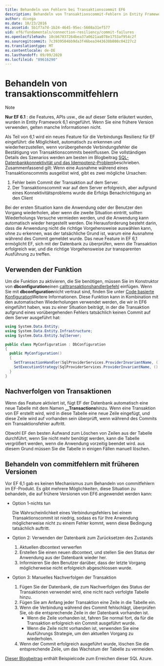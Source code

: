 ```yaml
---
title: Behandeln von Fehlern bei Transaktionscommit EF6
description: Behandeln von Transaktionscommit-Fehlern in Entity Framework 6
author: divega
ms.date: 10/23/2016
ms.assetid: 5b1f7a7d-1b24-4645-95ec-5608a31ef577
uid: ef6/fundamentals/connection-resiliency/commit-failures
ms.openlocfilehash: 10cb67837264bea37a0621aa078e1753af954c2f
ms.sourcegitcommit: 7c3939504bb9da3f46bea3443638b808c04227c2
ms.translationtype: MT
ms.contentlocale: de-DE
ms.lasthandoff: 09/09/2020
ms.locfileid: "89616290"
---
```

# <a name="handling-transaction-commit-failures"></a>Behandeln von transaktionscommitfehlern

> [!NOTE]
> **Nur EF 6.1** : die Features, APIs usw., die auf dieser Seite erläutert wurden, wurden in Entity Framework 6,1 eingeführt. Wenn Sie eine frühere Version verwenden, gelten manche Informationen nicht.  

Als Teil von 6,1 wird ein neues Feature für die Verbindungs Resilienz für EF eingeführt: die Möglichkeit, automatisch zu erkennen und wiederherzustellen, wenn vorübergehende Verbindungsfehler die Bestätigung von Transaktionscommits beeinflussen. Die vollständigen Details des Szenarios werden am besten im Blogbeitrag [SQL-Datenbankkonnektivität und das Idempotenz-Problem](/archive/blogs/adonet/sql-database-connectivity-and-the-idempotency-issue)beschrieben.  Zusammenfassend gilt: Wenn eine Ausnahme während eines Transaktionscommits ausgelöst wird, gibt es zwei mögliche Ursachen:  

1. Fehler beim Commit der Transaktion auf dem Server.
2. Der Transaktionscommit war auf dem Server erfolgreich, aber aufgrund eines Konnektivitätsproblems wurde die Erfolgs Benachrichtigung an den Client  

Bei der ersten Situation kann die Anwendung oder der Benutzer den Vorgang wiederholen, aber wenn die zweite Situation eintritt, sollten Wiederholungs Versuche vermieden werden, und die Anwendung kann automatisch wieder hergestellt werden. Die Herausforderung besteht darin, dass die Anwendung nicht die richtige Vorgehensweise auswählen kann, ohne zu erkennen, was der tatsächliche Grund ist, warum eine Ausnahme während des Commit gemeldet wurde. Das neue Feature in EF 6,1 ermöglicht EF, sich mit der Datenbank zu überprüfen, wenn die Transaktion erfolgreich war, und die richtige Vorgehensweise zur transparenten Ausführung zu treffen.  

## <a name="using-the-feature"></a>Verwenden der Funktion  

Um die Funktion zu aktivieren, die Sie benötigen, müssen Sie im Konstruktor von **dbconfiguration**einen [calltransaktionshandlerbefehl](https://msdn.microsoft.com/library/system.data.entity.dbconfiguration.setdefaulttransactionhandler.aspx) einfügen. Wenn Sie mit **dbconfiguration**nicht vertraut sind, finden Sie unter [Code basierte Konfiguration](xref:ef6/fundamentals/configuring/code-based)Weitere Informationen. Diese Funktion kann in Kombination mit den automatischen Wiederholungen verwendet werden, die wir in EF6 eingeführt haben, was zu einer Situation beiträgt, in der die Transaktion aufgrund eines vorübergehenden Fehlers tatsächlich keinen Commit auf dem Server ausgeführt hat:  

``` csharp
using System.Data.Entity;
using System.Data.Entity.Infrastructure;
using System.Data.Entity.SqlServer;

public class MyConfiguration : DbConfiguration  
{
  public MyConfiguration()  
  {  
    SetTransactionHandler(SqlProviderServices.ProviderInvariantName, () => new CommitFailureHandler());  
    SetExecutionStrategy(SqlProviderServices.ProviderInvariantName, () => new SqlAzureExecutionStrategy());  
  }  
}
```  

## <a name="how-transactions-are-tracked"></a>Nachverfolgen von Transaktionen  

Wenn das Feature aktiviert ist, fügt EF der Datenbank automatisch eine neue Tabelle mit dem Namen **__Transactions**hinzu. Wenn eine Transaktion von EF erstellt wird, wird in diese Tabelle eine neue Zeile eingefügt, und diese Zeile wird auf vorhanden sein überprüft, wenn während des Commits ein Transaktionsfehler auftritt.  

Obwohl EF den besten Aufwand zum Löschen von Zeilen aus der Tabelle durchführt, wenn Sie nicht mehr benötigt werden, kann die Tabelle vergrößert werden, wenn die Anwendung vorzeitig beendet wird. aus diesem Grund müssen Sie die Tabelle in einigen Fällen manuell löschen.  

## <a name="how-to-handle-commit-failures-with-previous-versions"></a>Behandeln von commitfehlern mit früheren Versionen

Vor EF 6,1 gab es keinen Mechanismus zum Behandeln von commitfehlern im EF-Produkt. Es gibt mehrere Möglichkeiten, diese Situation zu behandeln, die auf frühere Versionen von EF6 angewendet werden kann:  

* Option 1-nichts tun  

  Die Wahrscheinlichkeit eines Verbindungsfehlers bei einem Transaktionscommit ist niedrig, sodass es für Ihre Anwendung möglicherweise nicht zu einem Fehler kommt, wenn diese Bedingung tatsächlich auftritt.  

* Option 2: Verwenden der Datenbank zum Zurücksetzen des Zustands  

  1. Aktuellen dbcontext verwerfen  
  2. Erstellen Sie einen neuen dbcontext, und stellen Sie den Status der Anwendung aus der Datenbank wieder her.  
  3. Informieren Sie den Benutzer darüber, dass der letzte Vorgang möglicherweise nicht erfolgreich abgeschlossen wurde.  

* Option 3: Manuelles Nachverfolgen der Transaktion  

  1. Fügen Sie der Datenbank, die zum Nachverfolgen des Status der Transaktionen verwendet wird, eine nicht nach verfolgte Tabelle hinzu.  
  2. Fügen Sie am Anfang jeder Transaktion eine Zeile in die Tabelle ein.  
  3. Wenn die Verbindung während des Commit fehlschlägt, überprüfen Sie, ob die entsprechende Zeile in der Datenbank vorhanden ist.  
     * Wenn die Zeile vorhanden ist, fahren Sie normal fort, da für die Transaktion erfolgreich ein Commit ausgeführt wurde.  
     * Wenn die Zeile nicht vorhanden ist, verwenden Sie eine Ausführungs Strategie, um den aktuellen Vorgang zu wiederholen.  
  4. Wenn der Commit erfolgreich ausgeführt wurde, löschen Sie die entsprechende Zeile, um das Wachstum der Tabelle zu vermeiden.  

[Dieser Blogbeitrag](/archive/blogs/adonet/sql-database-connectivity-and-the-idempotency-issue) enthält Beispielcode zum Erreichen dieser SQL Azure.  
